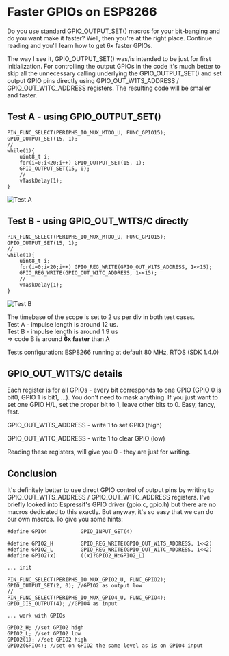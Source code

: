 # Faster GPIOs on ESP8266

Do you use standard GPIO_OUTPUT_SET() macros for your bit-banging and do you want make it faster? Well, then you're at the right place. Continue reading and you'll learn how to get 6x faster GPIOs.

The way I see it, GPIO_OUTPUT_SET() was/is intended to be just for first initialization.
For controlling the output GPIOs in the code it's much better to skip all the unnecessary calling underlying the GPIO_OUTPUT_SET() and set output GPIO pins directly using GPIO_OUT_W1TS_ADDRESS / GPIO_OUT_W1TC_ADDRESS registers. The resulting code will be smaller and faster.

## Test A - using GPIO_OUTPUT_SET()

    PIN_FUNC_SELECT(PERIPHS_IO_MUX_MTDO_U, FUNC_GPIO15);
    GPIO_OUTPUT_SET(15, 1);
    //
    while(1){
        uint8_t i;
        for(i=0;i<20;i++) GPIO_OUTPUT_SET(15, 1);
        GPIO_OUTPUT_SET(15, 0);
        //
        vTaskDelay(1);
    }

![Test A](https://raw.githubusercontent.com/wdim0/esp8266_direct_gpio/master/test_A.jpg)

## Test B - using GPIO_OUT_W1TS/C directly

    PIN_FUNC_SELECT(PERIPHS_IO_MUX_MTDO_U, FUNC_GPIO15);
    GPIO_OUTPUT_SET(15, 1);
    //
    while(1){
        uint8_t i;
        for(i=0;i<20;i++) GPIO_REG_WRITE(GPIO_OUT_W1TS_ADDRESS, 1<<15);
        GPIO_REG_WRITE(GPIO_OUT_W1TC_ADDRESS, 1<<15);
        //
        vTaskDelay(1);
    }

![Test B](https://raw.githubusercontent.com/wdim0/esp8266_direct_gpio/master/test_B.jpg)

The timebase of the scope is set to 2 us per div in both test cases.<br />
Test A - impulse length is around 12 us.<br />
Test B - impulse length is around 1.9 us<br />
=> code B is around <b>6x faster</b> than A

Tests configuration: ESP8266 running at default 80 MHz, RTOS (SDK 1.4.0)
	
## GPIO_OUT_W1TS/C details

Each register is for all GPIOs - every bit corresponds to one GPIO (GPIO 0 is bit0, GPIO 1 is bit1, ...). You don't need to mask anything. If you just want to set one GPIO H/L, set the proper bit to 1, leave other bits to 0. Easy, fancy, fast.

GPIO_OUT_W1TS_ADDRESS - write 1 to set GPIO (high)

GPIO_OUT_W1TC_ADDRESS - write 1 to clear GPIO (low)

Reading these registers, will give you 0 - they are just for writing.

## Conclusion

It's definitely better to use direct GPIO control of output pins by writing to GPIO_OUT_W1TS_ADDRESS / GPIO_OUT_W1TC_ADDRESS registers. I've briefly looked into Espressif's GPIO driver (gpio.c, gpio.h) but there are no macros dedicated to this exactly. But anyway, it's so easy that we can do our own macros. To give you some hints:

    #define GPIO4           GPIO_INPUT_GET(4)
    
    #define GPIO2_H         GPIO_REG_WRITE(GPIO_OUT_W1TS_ADDRESS, 1<<2)
    #define GPIO2_L         GPIO_REG_WRITE(GPIO_OUT_W1TC_ADDRESS, 1<<2)
    #define GPIO2(x)        ((x)?GPIO2_H:GPIO2_L)
    
    ... init
    
    PIN_FUNC_SELECT(PERIPHS_IO_MUX_GPIO2_U, FUNC_GPIO2);
    GPIO_OUTPUT_SET(2, 0); //GPIO2 as output low
    //
    PIN_FUNC_SELECT(PERIPHS_IO_MUX_GPIO4_U, FUNC_GPIO4);
    GPIO_DIS_OUTPUT(4); //GPIO4 as input
    
    ... work with GPIOs
    
    GPIO2_H; //set GPIO2 high
    GPIO2_L; //set GPIO2 low
    GPIO2(1); //set GPIO2 high
    GPIO2(GPIO4); //set on GPIO2 the same level as is on GPIO4 input
